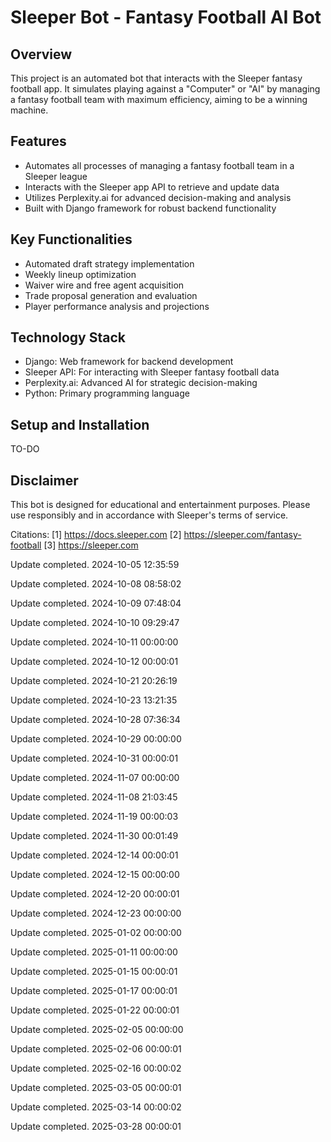 # Sleeper Bot - Fantasy Football AI Bot

## Overview

This project is an automated bot that interacts with the Sleeper fantasy football app. It simulates playing against a "Computer" or "AI" by managing a fantasy football team with maximum efficiency, aiming to be a winning machine.

## Features

- Automates all processes of managing a fantasy football team in a Sleeper league
- Interacts with the Sleeper app API to retrieve and update data
- Utilizes Perplexity.ai for advanced decision-making and analysis
- Built with Django framework for robust backend functionality

## Key Functionalities

- Automated draft strategy implementation
- Weekly lineup optimization
- Waiver wire and free agent acquisition
- Trade proposal generation and evaluation
- Player performance analysis and projections

## Technology Stack

- Django: Web framework for backend development
- Sleeper API: For interacting with Sleeper fantasy football data
- Perplexity.ai: Advanced AI for strategic decision-making
- Python: Primary programming language

## Setup and Installation

TO-DO

## Disclaimer

This bot is designed for educational and entertainment purposes. Please use responsibly and in accordance with Sleeper's terms of service.

Citations:
[1] https://docs.sleeper.com
[2] https://sleeper.com/fantasy-football
[3] https://sleeper.com

Update completed. 2024-10-05 12:35:59

Update completed. 2024-10-08 08:58:02

Update completed. 2024-10-09 07:48:04

Update completed. 2024-10-10 09:29:47

Update completed. 2024-10-11 00:00:00

Update completed. 2024-10-12 00:00:01

Update completed. 2024-10-21 20:26:19

Update completed. 2024-10-23 13:21:35

Update completed. 2024-10-28 07:36:34

Update completed. 2024-10-29 00:00:00

Update completed. 2024-10-31 00:00:01

Update completed. 2024-11-07 00:00:00

Update completed. 2024-11-08 21:03:45

Update completed. 2024-11-19 00:00:03

Update completed. 2024-11-30 00:01:49

Update completed. 2024-12-14 00:00:01

Update completed. 2024-12-15 00:00:00

Update completed. 2024-12-20 00:00:01

Update completed. 2024-12-23 00:00:00

Update completed. 2025-01-02 00:00:00

Update completed. 2025-01-11 00:00:00

Update completed. 2025-01-15 00:00:01

Update completed. 2025-01-17 00:00:01

Update completed. 2025-01-22 00:00:01

Update completed. 2025-02-05 00:00:00

Update completed. 2025-02-06 00:00:01

Update completed. 2025-02-16 00:00:02

Update completed. 2025-03-05 00:00:01

Update completed. 2025-03-14 00:00:02

Update completed. 2025-03-28 00:00:01
